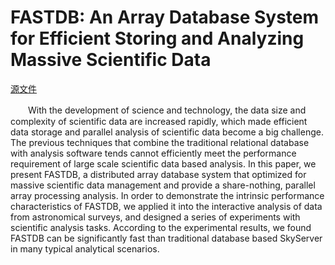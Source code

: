 
# FASTDB: An Array Database System for Efficient Storing and Analyzing Massive Scientific Data
[源文件](http://pan.baidu.com/s/1b7BNMA)  


　　With the development of science and technology, the data size and
complexity of scientific data are increased rapidly, which made efficient data
storage and parallel analysis of scientific data become a big challenge. The
previous techniques that combine the traditional relational database with analysis
software tends cannot efficiently meet the performance requirement of large
scale scientific data based analysis. In this paper, we present FASTDB, a distributed
array database system that optimized for massive scientific data management
and provide a share-nothing, parallel array processing analysis. In order
to demonstrate the intrinsic performance characteristics of FASTDB, we applied
it into the interactive analysis of data from astronomical surveys, and designed a
series of experiments with scientific analysis tasks. According to the experimental
results, we found FASTDB can be significantly fast than traditional
database based SkyServer in many typical analytical scenarios.


